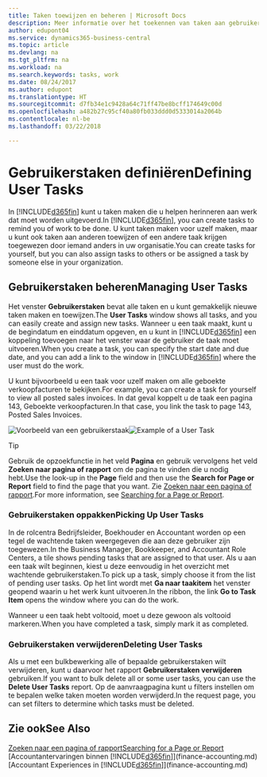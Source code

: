 ```yaml
---
title: Taken toewijzen en beheren | Microsoft Docs
description: Meer informatie over het toekennen van taken aan gebruikers, zoals uw accountant, in Business Central
author: edupont04
ms.service: dynamics365-business-central
ms.topic: article
ms.devlang: na
ms.tgt_pltfrm: na
ms.workload: na
ms.search.keywords: tasks, work
ms.date: 08/24/2017
ms.author: edupont
ms.translationtype: HT
ms.sourcegitcommit: d7fb34e1c9428a64c71ff47be8bcff174649c00d
ms.openlocfilehash: a482b27c95cf40a80fb033ddd0d5333014a2064b
ms.contentlocale: nl-be
ms.lasthandoff: 03/22/2018

---
```

# <a name="defining-user-tasks"></a><span data-ttu-id="3afe7-103">Gebruikerstaken definiëren</span><span class="sxs-lookup"><span data-stu-id="3afe7-103">Defining User Tasks</span></span>
<span data-ttu-id="3afe7-104">In [!INCLUDE[d365fin](includes/d365fin_md.md)] kunt u taken maken die u helpen herinneren aan werk dat moet worden uitgevoerd.</span><span class="sxs-lookup"><span data-stu-id="3afe7-104">In [!INCLUDE[d365fin](includes/d365fin_md.md)], you can create tasks to remind you of work to be done.</span></span> <span data-ttu-id="3afe7-105">U kunt taken maken voor uzelf maken, maar u kunt ook taken aan anderen toewijzen of een andere taak krijgen toegewezen door iemand anders in uw organisatie.</span><span class="sxs-lookup"><span data-stu-id="3afe7-105">You can create tasks for yourself, but you can also assign tasks to others or be assigned a task by someone else in your organization.</span></span>  

## <a name="managing-user-tasks"></a><span data-ttu-id="3afe7-106">Gebruikerstaken beheren</span><span class="sxs-lookup"><span data-stu-id="3afe7-106">Managing User Tasks</span></span>
<span data-ttu-id="3afe7-107">Het venster **Gebruikerstaken** bevat alle taken en u kunt gemakkelijk nieuwe taken maken en toewijzen.</span><span class="sxs-lookup"><span data-stu-id="3afe7-107">The **User Tasks** window shows all tasks, and you can easily create and assign new tasks.</span></span> <span data-ttu-id="3afe7-108">Wanneer u een taak maakt, kunt u de begindatum en einddatum opgeven, en u kunt in [!INCLUDE[d365fin](includes/d365fin_md.md)] een koppeling toevoegen naar het venster waar de gebruiker de taak moet uitvoeren.</span><span class="sxs-lookup"><span data-stu-id="3afe7-108">When you create a task, you can specify the start date and due date, and you can add a link to the window in [!INCLUDE[d365fin](includes/d365fin_md.md)] where the user must do the work.</span></span>  

<span data-ttu-id="3afe7-109">U kunt bijvoorbeeld u een taak voor uzelf maken om alle geboekte verkoopfacturen te bekijken.</span><span class="sxs-lookup"><span data-stu-id="3afe7-109">For example, you can create a task for yourself to view all posted sales invoices.</span></span> <span data-ttu-id="3afe7-110">In dat geval koppelt u de taak een pagina 143, Geboekte verkoopfacturen.</span><span class="sxs-lookup"><span data-stu-id="3afe7-110">In that case, you link the task to page 143, Posted Sales Invoices.</span></span>  

<span data-ttu-id="3afe7-111">![Voorbeeld van een gebruikerstaak](media/across-user-tasks/sample-user-task.png "Voorbeeld van een gebruikerstaak")</span><span class="sxs-lookup"><span data-stu-id="3afe7-111">![Example of a User Task](media/across-user-tasks/sample-user-task.png "Example of a user task")</span></span>

> [!TIP]  
>  <span data-ttu-id="3afe7-112">Gebruik de opzoekfunctie in het veld **Pagina** en gebruik vervolgens het veld **Zoeken naar pagina of rapport** om de pagina te vinden die u nodig hebt.</span><span class="sxs-lookup"><span data-stu-id="3afe7-112">Use the look-up in the **Page** field and then use the **Search for Page or Report** field to find the page that you want.</span></span> <span data-ttu-id="3afe7-113">Zie [Zoeken naar een pagina of rapport](ui-search.md).</span><span class="sxs-lookup"><span data-stu-id="3afe7-113">For more information, see [Searching for a Page or Report](ui-search.md).</span></span>  

### <a name="picking-up-user-tasks"></a><span data-ttu-id="3afe7-114">Gebruikerstaken oppakken</span><span class="sxs-lookup"><span data-stu-id="3afe7-114">Picking Up User Tasks</span></span>
<span data-ttu-id="3afe7-115">In de rolcentra Bedrijfsleider, Boekhouder en Accountant worden op een tegel de wachtende taken weergegeven die aan deze gebruiker zijn toegewezen.</span><span class="sxs-lookup"><span data-stu-id="3afe7-115">In the Business Manager, Bookkeeper, and Accountant Role Centers, a tile shows pending tasks that are assigned to that user.</span></span> <span data-ttu-id="3afe7-116">Als u aan een taak wilt beginnen, kiest u deze eenvoudig in het overzicht met wachtende gebruikerstaken.</span><span class="sxs-lookup"><span data-stu-id="3afe7-116">To pick up a task, simply choose it from the list of pending user tasks.</span></span> <span data-ttu-id="3afe7-117">Op het lint wordt met **Ga naar taakitem** het venster geopend waarin u het werk kunt uitvoeren.</span><span class="sxs-lookup"><span data-stu-id="3afe7-117">In the ribbon, the link **Go to Task Item** opens the window where you can do the work.</span></span>  

<span data-ttu-id="3afe7-118">Wanneer u een taak hebt voltooid, moet u deze gewoon als voltooid markeren.</span><span class="sxs-lookup"><span data-stu-id="3afe7-118">When you have completed a task, simply mark it as completed.</span></span>  

### <a name="deleting-user-tasks"></a><span data-ttu-id="3afe7-119">Gebruikerstaken verwijderen</span><span class="sxs-lookup"><span data-stu-id="3afe7-119">Deleting User Tasks</span></span>
<span data-ttu-id="3afe7-120">Als u met een bulkbewerking alle of bepaalde gebruikerstaken wilt verwijderen, kunt u daarvoor het rapport **Gebruikerstaken verwijderen** gebruiken.</span><span class="sxs-lookup"><span data-stu-id="3afe7-120">If you want to bulk delete all or some user tasks, you can use the **Delete User Tasks** report.</span></span> <span data-ttu-id="3afe7-121">Op de aanvraagpagina kunt u filters instellen om te bepalen welke taken moeten worden verwijderd.</span><span class="sxs-lookup"><span data-stu-id="3afe7-121">In the request page, you can set filters to determine which tasks must be deleted.</span></span>  

## <a name="see-also"></a><span data-ttu-id="3afe7-122">Zie ook</span><span class="sxs-lookup"><span data-stu-id="3afe7-122">See Also</span></span>
[<span data-ttu-id="3afe7-123">Zoeken naar een pagina of rapport</span><span class="sxs-lookup"><span data-stu-id="3afe7-123">Searching for a Page or Report</span></span>](ui-search.md)  
<span data-ttu-id="3afe7-124">[Accountantervaringen binnen [!INCLUDE[d365fin](includes/d365fin_md.md)]](finance-accounting.md)</span><span class="sxs-lookup"><span data-stu-id="3afe7-124">[Accountant Experiences in [!INCLUDE[d365fin](includes/d365fin_md.md)]](finance-accounting.md)</span></span>  

